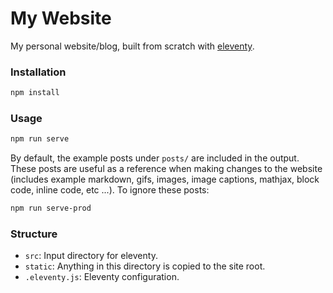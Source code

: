 # My Website
My personal website/blog, built from scratch with [eleventy](https://www.11ty.dev).

### Installation
```bash
npm install
```

### Usage
```bash
npm run serve
```

By default, the example posts under `posts/` are included in the output. These posts are useful as a reference when making changes to the website (includes example markdown, gifs, images, image captions, mathjax, block code, inline code, etc ...). To ignore these posts:

```bash
npm run serve-prod
```

### Structure
- `src`: Input directory for eleventy.
- `static`: Anything in this directory is copied to the site root.
- `.eleventy.js`: Eleventy configuration.
